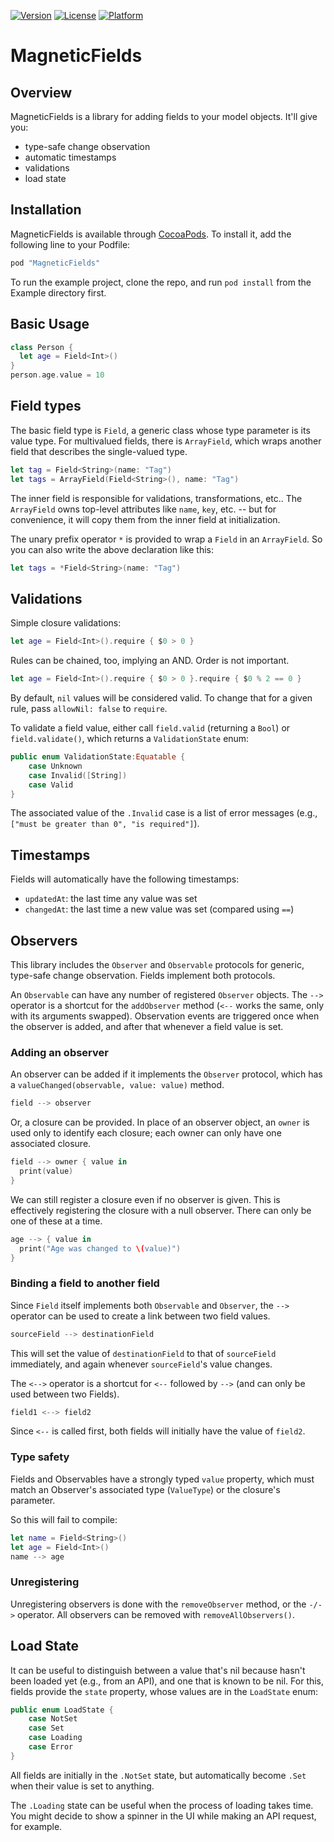 [![Version](https://img.shields.io/cocoapods/v/MagneticFields.svg?style=flat)](http://cocoapods.org/pods/MagneticFields)
[![License](https://img.shields.io/cocoapods/l/MagneticFields.svg?style=flat)](http://cocoapods.org/pods/MagneticFields)
[![Platform](https://img.shields.io/cocoapods/p/MagneticFields.svg?style=flat)](http://cocoapods.org/pods/MagneticFields)

# MagneticFields

## Overview

MagneticFields is a library for adding fields to your model objects.  It'll give you:
* type-safe change observation
* automatic timestamps
* validations
* load state

## Installation

MagneticFields is available through [CocoaPods](http://cocoapods.org). To install it, add the following line to your Podfile:

```ruby
pod "MagneticFields"
```

To run the example project, clone the repo, and run `pod install` from the Example directory first.

## Basic Usage

```swift
class Person {
  let age = Field<Int>()
}
person.age.value = 10
```

## Field types

The basic field type is `Field`, a generic class whose type parameter is its value type.  For multivalued fields, there is `ArrayField`, which wraps another field that describes the single-valued type.  

```swift
let tag = Field<String>(name: "Tag")
let tags = ArrayField(Field<String>(), name: "Tag")
```

The inner field is responsible for validations, transformations, etc..  The `ArrayField` owns top-level attributes like `name`, `key`, etc. -- but for convenience, it will copy them from the inner field at initialization.

The unary prefix operator `*` is provided to wrap a `Field` in an `ArrayField`.  So you can also write the above declaration like this:

```swift
let tags = *Field<String>(name: "Tag")
```


## Validations

Simple closure validations:

```swift
let age = Field<Int>().require { $0 > 0 }
```

Rules can be chained, too, implying an AND.  Order is not important.

```swift
let age = Field<Int>().require { $0 > 0 }.require { $0 % 2 == 0 }
```

By default, `nil` values will be considered valid.  To change that for a given rule, pass `allowNil: false` to `require`.

To validate a field value, either call `field.valid` (returning a `Bool`) or `field.validate()`, which returns a `ValidationState` enum:

```swift
public enum ValidationState:Equatable {
    case Unknown
    case Invalid([String])
    case Valid
}
```

The associated value of the `.Invalid` case is a list of error messages (e.g., `["must be greater than 0", "is required"]`).


## Timestamps

Fields will automatically have the following timestamps:
* `updatedAt`: the last time any value was set
* `changedAt`: the last time a new value was set (compared using `==`)

## Observers

This library includes the `Observer` and `Observable` protocols for generic, type-safe change observation.  Fields implement both protocols.

An `Observable` can have any number of registered `Observer` objects.  The `-->` operator is a shortcut for the `addObserver` method (`<--` works the same, only with its arguments swapped). Observation events are triggered once when the observer is added, and after that whenever a field value is set.

### Adding an observer

An observer can be added if it implements the `Observer` protocol, which has a `valueChanged(observable, value: value)` method.

```swift
field --> observer
```

Or, a closure can be provided.  In place of an observer object, an `owner` is used only to identify each closure; each owner can only have one associated closure.

```swift
field --> owner { value in
  print(value)
}
```

We can still register a closure even if no observer is given.  This is effectively registering the closure with a null observer.  There can only be one of these at a time.

```swift
age --> { value in 
  print("Age was changed to \(value)")
}
```

### Binding a field to another field

Since `Field` itself implements both `Observable` and `Observer`, the `-->` operator can be used to create a link between two field values.

```swift
sourceField --> destinationField
```
This will set the value of `destinationField` to that of `sourceField` immediately, and again whenever `sourceField`'s value changes.

The `<-->` operator is a shortcut for `<--` followed by `-->` (and can only be used between two Fields).

```swift
field1 <--> field2
```

Since `<--` is called first, both fields will initially have the value of `field2`.

### Type safety

Fields and Observables have a strongly typed `value` property, which must match an Observer's associated type (`ValueType`) or the closure's parameter.

So this will fail to compile:

```swift
let name = Field<String>()
let age = Field<Int>()
name --> age
```

### Unregistering

Unregistering observers is done with the `removeObserver` method, or the `-/->` operator.  All observers can be removed with `removeAllObservers()`.

## Load State

It can be useful to distinguish between a value that's nil because hasn't been loaded yet (e.g., from an API), and one that is known to be nil.  For this, fields provide the `state` property, whose values are in the `LoadState` enum:

```swift
public enum LoadState {
    case NotSet
    case Set
    case Loading
    case Error
}
```

All fields are initially in the `.NotSet` state, but automatically become `.Set` when their value is set to anything.

The `.Loading` state can be useful when the process of loading takes time.  You might decide to show a spinner in the UI while making an API request, for example.
